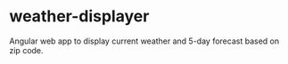 # weather-displayer
Angular web app to display current weather and 5-day forecast based on zip code.
